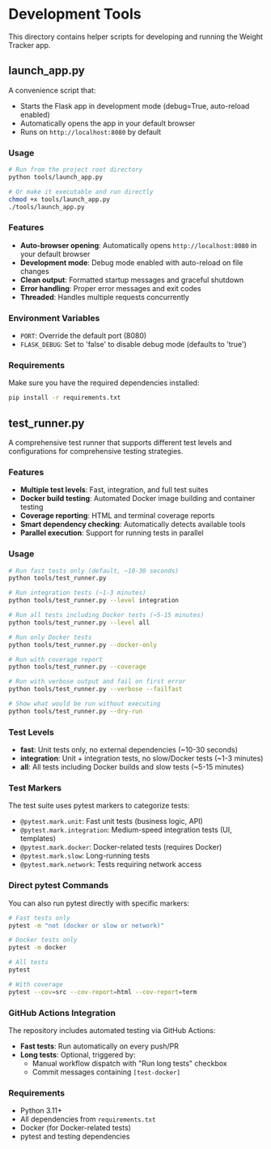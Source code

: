 # Development Tools

This directory contains helper scripts for developing and running the Weight Tracker app.

## launch_app.py

A convenience script that:
- Starts the Flask app in development mode (debug=True, auto-reload enabled)
- Automatically opens the app in your default browser
- Runs on `http://localhost:8080` by default

### Usage

```bash
# Run from the project root directory
python tools/launch_app.py

# Or make it executable and run directly
chmod +x tools/launch_app.py
./tools/launch_app.py
```

### Features

- **Auto-browser opening**: Automatically opens `http://localhost:8080` in your default browser
- **Development mode**: Debug mode enabled with auto-reload on file changes  
- **Clean output**: Formatted startup messages and graceful shutdown
- **Error handling**: Proper error messages and exit codes
- **Threaded**: Handles multiple requests concurrently

### Environment Variables

- `PORT`: Override the default port (8080)
- `FLASK_DEBUG`: Set to 'false' to disable debug mode (defaults to 'true')

### Requirements

Make sure you have the required dependencies installed:
```bash
pip install -r requirements.txt
```

## test_runner.py

A comprehensive test runner that supports different test levels and configurations for comprehensive testing strategies.

### Features

- **Multiple test levels**: Fast, integration, and full test suites
- **Docker build testing**: Automated Docker image building and container testing
- **Coverage reporting**: HTML and terminal coverage reports
- **Smart dependency checking**: Automatically detects available tools
- **Parallel execution**: Support for running tests in parallel

### Usage

```bash
# Run fast tests only (default, ~10-30 seconds)
python tools/test_runner.py

# Run integration tests (~1-3 minutes)
python tools/test_runner.py --level integration

# Run all tests including Docker tests (~5-15 minutes)  
python tools/test_runner.py --level all

# Run only Docker tests
python tools/test_runner.py --docker-only

# Run with coverage report
python tools/test_runner.py --coverage

# Run with verbose output and fail on first error
python tools/test_runner.py --verbose --failfast

# Show what would be run without executing
python tools/test_runner.py --dry-run
```

### Test Levels

- **fast**: Unit tests only, no external dependencies (~10-30 seconds)
- **integration**: Unit + integration tests, no slow/Docker tests (~1-3 minutes)  
- **all**: All tests including Docker builds and slow tests (~5-15 minutes)

### Test Markers

The test suite uses pytest markers to categorize tests:

- `@pytest.mark.unit`: Fast unit tests (business logic, API)
- `@pytest.mark.integration`: Medium-speed integration tests (UI, templates)
- `@pytest.mark.docker`: Docker-related tests (requires Docker)
- `@pytest.mark.slow`: Long-running tests
- `@pytest.mark.network`: Tests requiring network access

### Direct pytest Commands

You can also run pytest directly with specific markers:

```bash
# Fast tests only
pytest -m "not (docker or slow or network)"

# Docker tests only  
pytest -m docker

# All tests
pytest

# With coverage
pytest --cov=src --cov-report=html --cov-report=term
```

### GitHub Actions Integration

The repository includes automated testing via GitHub Actions:

- **Fast tests**: Run automatically on every push/PR
- **Long tests**: Optional, triggered by:
  - Manual workflow dispatch with "Run long tests" checkbox
  - Commit messages containing `[test-docker]`

### Requirements

- Python 3.11+
- All dependencies from `requirements.txt`  
- Docker (for Docker-related tests)
- pytest and testing dependencies 